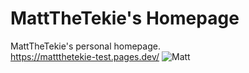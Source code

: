 # MattTheTekie's Homepage 
MattTheTekie's personal homepage.\
https://mattthetekie-test.pages.dev/
![Matt](https://avatars.githubusercontent.com/u/94870997)
